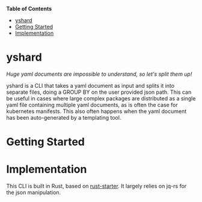 <!-- START doctoc generated TOC please keep comment here to allow auto update -->
<!-- DON'T EDIT THIS SECTION, INSTEAD RE-RUN doctoc TO UPDATE -->
**Table of Contents**

- [yshard](#yshard)
- [Getting Started](#getting-started)
- [Implementation](#implementation)

<!-- END doctoc generated TOC please keep comment here to allow auto update -->


# yshard

*Huge yaml documents are impossible to understand, so let's split them up!*

yshard is a CLI that takes a yaml document as input and splits it into separate files, doing a GROUP BY on the user provided json path. This can be useful in cases where large complex packages are distributed as a single yaml file containing multiple yaml documents, as is often the case for kubernetes manifests. This also often happens when the yaml document has been auto-generated by a templating tool. 


# Getting Started

# Implementation

This CLI is built in Rust, based on [rust-starter](https://github.com/rust-starter/rust-starter). It largely relies on jq-rs for the json manipulation.
